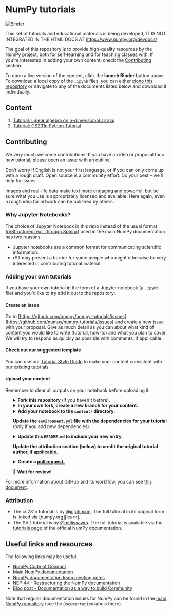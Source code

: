# NumPy tutorials

[![Binder](http://mybinder.org/badge_logo.svg)](http://mybinder.org/v2/gh/numpy/numpy-tutorials/master?urlpath=lab/tree/content)

This set of tutorials and educational materials is being developed,
IT IS NOT INTEGRATED IN THE HTML DOCS AT https://www.numpy.org/devdocs/

The goal of this repository is to provide high-quality resources by the
NumPy project, both for self-learning and for teaching classes with. If you're
interested in adding your own content, check the [Contributing](#contributing)
section.

To open a live version of the content, click the **launch Binder** button above.
To download a local copy of the `.ipynb` files, you can either
[clone this repository](https://docs.github.com/en/github/creating-cloning-and-archiving-repositories/cloning-a-repository)
or navigate to any of the documents listed below and download it individually.

## Content

1. [Tutorial: Linear algebra on n-dimensional arrays](content/tutorial-svd.ipynb)
2. [Tutorial: CS231n Python Tutorial](content/cs231_tutorial.ipynb)

## Contributing

We very much welcome contributions! If you have an idea or proposal for a new
tutorial, please [open an issue](https://github.com/numpy/numpy-tutorials/issues)
with an outline. 

Don’t worry if English is not your first language, or if you can only come up
with a rough draft. Open source is a community effort. Do your best – we’ll help
fix issues.

Images and real-life data make text more engaging and powerful, but be sure what
you use is appropriately licensed and available. Here again, even a rough idea
for artwork can be polished by others.

### Why Jupyter Notebooks?

The choice of Jupyter Notebook in this repo instead of the usual format 
([reStructuredText, through Sphinx](https://www.sphinx-doc.org/en/master/usage/restructuredtext/index.html))
used in the main NumPy documentation has two reasons:

 * Jupyter notebooks are a common format for communicating scientific
   information.
 * rST may present a barrier for some people who might otherwise be very
   interested in contributing tutorial material.

### Adding your own tutorials

If you have your own tutorial in the form of a Jupyter notebook (a `.ipynb`
file) and you'd like to try add it out to the repository:

#### Create an issue

Go to [https://github.com/numpy/numpy-tutorials/issues](https://github.com/numpy/numpy-tutorials/issues) and create a new issue with your proposal. Give as much detail as you can about what kind of content you would like to write (tutorial, how-to) and what you plan to cover. We will try to respond as quickly as possible with comments, if applicable.

#### Check out our suggested template

You can use our [Tutorial Style Guide](content/tutorial-style-guide.ipynb) to make your content consistent with our existing tutorials.

#### Upload your content

Remember to clear all outputs on your notebook before uploading it. 

<ul>
<details>
    <summary>
        <b>Fork this repository</b> (if you haven't before).
    </summary>
    <img src="images/01-fork.gif" width=80% height=80%>
</details>
    
<details>
    <summary>
        <b>In your own fork, create a new branch for your content.</b>
    </summary>
    <img src="images/02-create_new_branch.gif" width=80% height=80%>
</details>

<details>
    <summary>
        <b>Add your notebook to the <code>content/</code> directory.</b>
    </summary>
    <img src="images/03-upload.gif" width=80% height=80%>
</details>

<b>Update the <code>environment.yml</code> file with the dependencies for your tutorial</b>
(only if you add new dependencies).

<details>
    <summary>
        <b>Update this <code>README.md</code> to include your new entry.</b>
    </summary>
    <img src="images/04-add_to_readme.gif" width=80% height=80%>
</details>

<b>Update the attribution section (below) to credit the original tutorial
author, if applicable.</b>

<details>
    <summary>
        <b>Create a <a href="https://docs.github.com/en/github/collaborating-with-issues-and-pull-requests/about-pull-requests">pull request.</a></b>
    </summary>
    <img src="images/05-create_PR.gif" width=80% height=80%>
</details>

:tada: <b>Wait for review!</b>
</ul>

For more information about GitHub and its workflow, you can see
[this document](https://docs.github.com/en/github/collaborating-with-issues-and-pull-requests).

### Attribution

 - The cs231n tutorial is by [@jcjohnson][jj]. The full tutorial in 
   its original form is linked via [numpy.org][learn].
 - The SVD tutorial is by [@melissawm][mwm]. The full tutorial is available
   via the [tutorials page][np_tutorials] of the official NumPy documentation.

[jj]: https://github.com/jcjohnson
[mwm]: https://github.com/melissawm
[np_tutorials]: https://numpy.org/devdocs/user/tutorials_index.html

## Useful links and resources

The following links may be useful:

- [NumPy Code of Conduct](https://numpy.org/doc/stable/dev/conduct/code_of_conduct.html)
- [Main NumPy documentation](https://numpy.org/doc/stable/)
- [NumPy documentation team meeting notes](https://hackmd.io/oB_boakvRqKR-_2jRV-Qjg?both)
- [NEP 44 - Restructuring the NumPy documentation](https://numpy.org/neps/nep-0044-restructuring-numpy-docs.html)
- [Blog post - Documentation as a way to build Community](https://labs.quansight.org/blog/2020/03/documentation-as-a-way-to-build-community/)

Note that regular documentation issues for NumPy can be found in the [main NumPy
repository](https://github.com/numpy/numpy/issues) (see the `Documentation`
labels there). 


